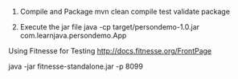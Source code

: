 1. Compile and Package
mvn clean compile test validate package

2. Execute the jar file
java -cp target/persondemo-1.0.jar com.learnjava.persondemo.App

Using Fitnesse for Testing http://docs.fitnesse.org/FrontPage 

java -jar fitnesse-standalone.jar -p 8099


